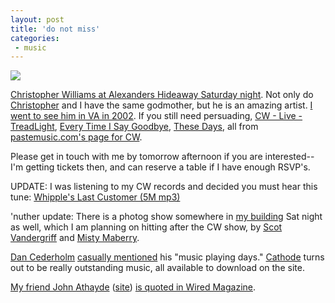 ```yaml
---
layout: post
title: 'do not miss'
categories:
 - music
---
```


<img src="http://danielsjourney.com/blog/files/2004/12/cw02_web.jpg" />

<a href="http://alexandershideaway.org/">Christopher Williams at Alexanders Hideaway Saturday night</a>. Not only do <a href="http://www.christopherw.com/">Christopher</a> and I have the same godmother, but he is an amazing artist. <a href="http://danielsjourney.com/blog/index.php?file=2002_11_18_new.xml&id=11">I went to see him in VA in 2002</a>. If you still need persuading, <a href="http://pastemusic.com/radio/mp3/ChristopherWilliams-TreadLight.mp3">CW - Live - TreadLight</a>, <a href="http://pastemusic.com/radio/mp3/ChristopherWilliams-EveryTimeISayGoodbye.mp3">Every Time I Say Goodbye</a>, <a href="http://pastemusic.com/radio/mp3/ChristopherWilliams-TheseDays.mp3">These Days</a>, all from <a href="http://pastemusic.com/artists.asp?t=artist&search=christopher&browse=">pastemusic.com's page for CW</a>.



Please get in touch with me by tomorrow afternoon if you are interested--I'm getting tickets then, and can reserve a table if I have enough RSVP's.



UPDATE: I was listening to my CW records and decided you must hear this tune: <a href="http://danielsjourney.com/media/Christopher%20Williams%20-%20One%20Man%20Service%20Station%20-%20Track03%20-%20Whipples%20Last%20Customer.mp3">Whipple's Last Customer (5M mp3)</a>



'nuther update: There is a photog show somewhere in <a href="http://www.mapquest.com/maps/map.adp?country=US&countryid=US&addtohistory=&searchtype=address&cat=&address=830%20Exposition%20Ave&city=Dallas&state=TX&zipcode=75226%2d1795&search=Get%20Map">my building</a> Sat night as well, which I am planning on hitting after the CW show, by <a href="http://twilightphotography.com/">Scot Vandergriff</a> and <a href="http://redheavenstudio.com/">Misty Maberry</a>.




<a href="http://www.simplebits.com/"> Dan Cederholm</a> <a href="http://www.simplebits.com/notebook/2004/11/28/pixies.html">casually mentioned</a> his "music playing days." <a href="http://www.coppermanland.com/band">Cathode</a> turns out to be really outstanding music, all available to download on the site.





<a href="http://www.wired.com/news/culture/0,1284,65813-2,00.html?tw=wn_story_page_next1">My friend John Athayde</a> (<a href="http://boboroshi.com/">site</a>) <a href="http://www.wired.com/news/culture/0,1284,65813-2,00.html?tw=wn_story_page_next1">is quoted in Wired Magazine</a>.